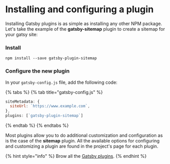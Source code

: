 # Installing and configuring a plugin

Installing Gatsby plugins is as simple as installing any other NPM package.  Let's take the example of the **gatsby-sitemap** plugin to create a sitemap for your gatsy site:

### Install <a id="install"></a>

```text
npm install --save gatsby-plugin-sitemap
```

### Configure the new plugin

In your `gatsby-config.js` file, add the following code:

{% tabs %}
{% tab title="gatsby-config.js" %}
```javascript
siteMetadata: {
  siteUrl: `https://www.example.com`,
},
plugins: [`gatsby-plugin-sitemap`]
```
{% endtab %}
{% endtabs %}

Most plugins allow you to do additional customization and configuration as is the case of the **sitemap** plugin.  All the available options for configuring and customizing a plugin are found in the project's page for each plugin.

{% hint style="info" %}
Brow all the [Gatsby plugins](https://www.gatsbyjs.org/plugins/).
{% endhint %}
